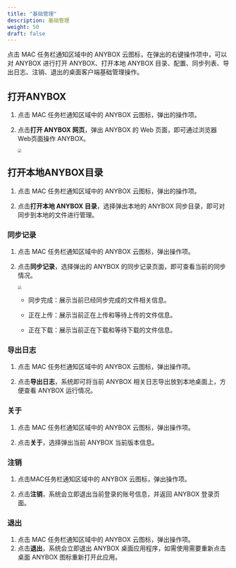 ```yaml
---
title: "基础管理"
description: 基础管理
weight: 50
draft: false
---
```


点击 MAC 任务栏通知区域中的 ANYBOX 云图标，在弹出的右键操作项中，可以对 ANYBOX 进行打开 ANYBOX、打开本地 ANYBOX 目录、配置、同步列表、导出日志、注销、退出的桌面客户端基础管理操作。  

## 打开ANYBOX

1. 点击 MAC 任务栏通知区域中的 ANYBOX 云图标，弹出的操作项。

2. 点击**打开 ANYBOX 网页**，弹出 ANYBOX 的 Web 页面，即可通过浏览器 Web页面操作 ANYBOX。

   <img src="../../_images/mac_user13.png" style="zoom:50%;" />  


## 打开本地ANYBOX目录

1. 点击 MAC 任务栏通知区域中的 ANYBOX 云图标，弹出的操作项。

2. 点击**打开本地 ANYBOX 目录**，选择弹出本地的 ANYBOX 同步目录，即可对同步到本地的文件进行管理。  

### 同步记录

1. 点击 MAC 任务栏通知区域中的 ANYBOX 云图标，弹出操作项。

2. 点击**同步记录**，选择弹出的 ANYBOX 的同步记录页面，即可查看当前的同步情况。

   <img src="../../_images/mac_user14.png" style="zoom:50%;" />  

   - 同步完成：展示当前已经同步完成的文件相关信息。

   - 正在上传：展示当前正在上传和等待上传的文件信息。

   - 正在下载：展示当前正在下载和等待下载的文件信息。

### 导出日志

1. 点击 MAC 任务栏通知区域中的 ANYBOX 云图标，弹出操作项。

2. 点击**导出日志**，系统即可将当前 ANYBOX 相关日志导出放到本地桌面上，方便查看 ANYBOX 运行情况。

### 关于

1. 点击 MAC 任务栏通知区域中的 ANYBOX 云图标，弹出操作项。

2. 点击**关于**，选择弹出当前 ANYBOX 当前版本信息。

### 注销

1. 点击MAC任务栏通知区域中的 ANYBOX 云图标，弹出操作项。

2. 点击**注销**，系统会立即退出当前登录的账号信息，并返回 ANYBOX 登录页面。

### 退出

1. 点击 MAC 任务栏通知区域中的 ANYBOX 云图标，弹出操作项。
2. 点击**退出**，系统会立即退出 ANYBOX 桌面应用程序，如需使用需要重新点击桌面 ANYBOX 图标重新打开此应用。

